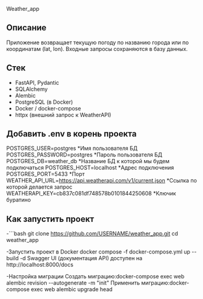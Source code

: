 Weather_app

## Описание
Приложение возвращает текущую погоду по названию города или по координатам (lat, lon). Входные запросы сохраняются в базу данных.

## Стек
- FastAPI, Pydantic
- SQLAlchemy
- Alembic
- PostgreSQL (в Docker)
- Docker / docker-compose
- httpx (внешний запрос к WeatherAPI)
  
## Добавить .env в корень проекта 
POSTGRES_USER=postgres  *Имя пользователя БД
POSTGRES_PASSWORD=postgres *Пароль пользователя БД
POSTGRES_DB=weather_db *Название БД к которой мы будем подключаться
POSTGRES_HOST=localhost *Адрес подключения
POSTGRES_PORT=5433 *Порт
WEATHER_API_URL=https://api.weatherapi.com/v1/current.json *Ссылка по которой делается запрос
WEATHERAPI_KEY=cb837c081df748578b0101844250608 *Ключик буратино


## Как запустить проект
-```bash
git clone https://github.com/USERNAME/weather_app.git
cd weather_app

-Запустить проект в Docker
 docker compose -f docker-compose.yml up --build -d
 Swagger UI (документация API) доступен на http://localhost:8000/docs

-Настройка миграции
 Создать миграцию:docker-compose exec web alembic revision --autogenerate -m "init"
 Применить миграцию:docker-compose exec web alembic upgrade head
